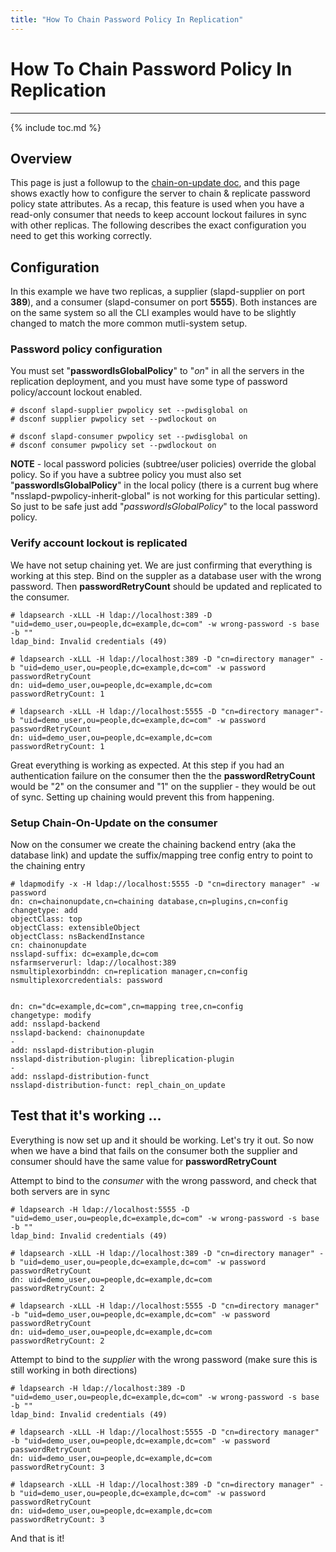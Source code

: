 ```yaml
---
title: "How To Chain Password Policy In Replication"
---
```


# How To Chain Password Policy In Replication
----------------

{% include toc.md %}

## Overview

This page is just a followup to the [chain-on-update doc](https://www.port389.org/docs/389ds/howto/howto-chainonupdate.html), and this page shows exactly how to configure the server to chain & replicate password policy state attributes. As a recap, this feature is used when you have a read-only consumer that needs to keep account lockout failures in sync with other replicas. The following describes the exact configuration you need to get this working correctly.

## Configuration

In this example we have two replicas, a supplier (slapd-supplier on port **389**), and a consumer (slapd-consumer on port **5555**). Both instances are on the same system so all the CLI examples would have to be slightly changed to match the more common mutli-system setup.

### Password policy configuration

You must set "**passwordIsGlobalPolicy**" to "*on*" in all the servers in the replication deployment, and you must have some type of password policy/account lockout enabled. 

    # dsconf slapd-supplier pwpolicy set --pwdisglobal on
    # dsconf supplier pwpolicy set --pwdlockout on

    # dsconf slapd-consumer pwpolicy set --pwdisglobal on
    # dsconf consumer pwpolicy set --pwdlockout on
    
**NOTE** - local password policies (subtree/user policies) override the global policy. So if you have a subtree policy you must also set "**passwordIsGlobalPolicy**" in the local policy (there is a current bug where "nsslapd-pwpolicy-inherit-global" is not working for this particular setting).  So just to be safe just add "*passwordIsGlobalPolicy*" to the local password policy.
    
### Verify account lockout is replicated

We have not setup chaining yet. We are just confirming that everything is working at this step.  Bind on the suppler as a database user with the wrong password. Then **passwordRetryCount** should be updated and replicated to the consumer.

    # ldapsearch -xLLL -H ldap://localhost:389 -D "uid=demo_user,ou=people,dc=example,dc=com" -w wrong-password -s base -b ""
    ldap_bind: Invalid credentials (49)
    
    # ldapsearch -xLLL -H ldap://localhost:389 -D "cn=directory manager" -b "uid=demo_user,ou=people,dc=example,dc=com" -w password passwordRetryCount
    dn: uid=demo_user,ou=people,dc=example,dc=com
    passwordRetryCount: 1
    
    # ldapsearch -xLLL -H ldap://localhost:5555 -D "cn=directory manager"-b "uid=demo_user,ou=people,dc=example,dc=com" -w password passwordRetryCount
    dn: uid=demo_user,ou=people,dc=example,dc=com
    passwordRetryCount: 1
    
Great everything is working as expected.  At this step if you had an authentication failure on the consumer then the the **passwordRetryCount** would be "2" on the consumer and "1" on the supplier - they would be out of sync. Setting up chaining would prevent this from happening.
    
### Setup Chain-On-Update on the consumer

Now on the consumer we create the chaining backend entry (aka the database link) and update the suffix/mapping tree config entry to point to the chaining entry

    # ldapmodify -x -H ldap://localhost:5555 -D "cn=directory manager" -w password
    dn: cn=chainonupdate,cn=chaining database,cn=plugins,cn=config
    changetype: add
    objectClass: top
    objectClass: extensibleObject
    objectClass: nsBackendInstance
    cn: chainonupdate
    nsslapd-suffix: dc=example,dc=com
    nsfarmserverurl: ldap://localhost:389
    nsmultiplexorbinddn: cn=replication manager,cn=config
    nsmultiplexorcredentials: password


    dn: cn="dc=example,dc=com",cn=mapping tree,cn=config
    changetype: modify
    add: nsslapd-backend
    nsslapd-backend: chainonupdate
    -
    add: nsslapd-distribution-plugin
    nsslapd-distribution-plugin: libreplication-plugin
    -
    add: nsslapd-distribution-funct
    nsslapd-distribution-funct: repl_chain_on_update



## Test that it's working ...

Everything is now set up and it should be working.  Let's try it out.  So now when we have a bind that fails on the consumer both the supplier and consumer should have the same value for **passwordRetryCount**

Attempt to bind to the *consumer* with the wrong password, and check that both servers are in sync

    # ldapsearch -H ldap://localhost:5555 -D "uid=demo_user,ou=people,dc=example,dc=com" -w wrong-password -s base -b ""
    ldap_bind: Invalid credentials (49)

    # ldapsearch -xLLL -H ldap://localhost:389 -D "cn=directory manager" -b "uid=demo_user,ou=people,dc=example,dc=com" -w password passwordRetryCount
    dn: uid=demo_user,ou=people,dc=example,dc=com
    passwordRetryCount: 2

    # ldapsearch -xLLL -H ldap://localhost:5555 -D "cn=directory manager" -b "uid=demo_user,ou=people,dc=example,dc=com" -w password passwordRetryCount
    dn: uid=demo_user,ou=people,dc=example,dc=com
    passwordRetryCount: 2
    

Attempt to bind to the *supplier* with the wrong password (make sure this is still working in both directions)
    
    # ldapsearch -H ldap://localhost:389 -D "uid=demo_user,ou=people,dc=example,dc=com" -w wrong-password -s base -b ""
    ldap_bind: Invalid credentials (49)
    
    # ldapsearch -xLLL -H ldap://localhost:5555 -D "cn=directory manager" -b "uid=demo_user,ou=people,dc=example,dc=com" -w password passwordRetryCount
    dn: uid=demo_user,ou=people,dc=example,dc=com
    passwordRetryCount: 3
    
    # ldapsearch -xLLL -H ldap://localhost:389 -D "cn=directory manager" -b "uid=demo_user,ou=people,dc=example,dc=com" -w password passwordRetryCount
    dn: uid=demo_user,ou=people,dc=example,dc=com
    passwordRetryCount: 3

And that is it!


